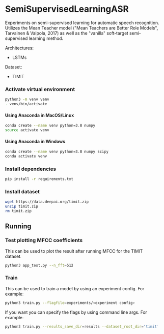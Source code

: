 # SemiSupervisedLearningASR

Experiments on semi-supervised learning for automatic speech recognition. Utilizes the Mean Teacher model ("Mean Teachers are Better Role Models", Tarvainen & Valpola, 2017) as well as the "vanilla" soft-target semi-supervised learning method.

Architectures:
- LSTMs

Dataset:
- TIMIT


### Activate virtual environment

```bash
python3 -m venv venv
. venv/bin/activate
```

#### Using Anaconda in MacOS/Linux

```bash
conda create --name venv python=3.8 numpy
source activate venv
```


#### Using Anaconda in Windows

```bash
conda create --name venv python=3.8 numpy scipy
conda activate venv
```

### Install dependencies

```bash
pip install -r requirements.txt
```

### Install dataset
```bash
wget https://data.deepai.org/timit.zip
unzip timit.zip
rm timit.zip
```

## Running

### Test plotting MFCC coefficients

This can be used to plot the result after running MFCC for the TIMIT dataset.
```bash
python3 app_test.py --n_fft=512
```

### Train

This can be used to train a model by using an experiment config. For example:
```bash
python3 train.py --flagfile=experiments/<experiment config>
```

If you want you can specify the flags by using command line args. For example:
```bash
python3 train.py --results_save_dir=results --dataset_root_dir='timit' --num_epochs=100
```

